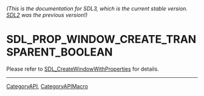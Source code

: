 ###### (This is the documentation for SDL3, which is the current stable version. [SDL2](https://wiki.libsdl.org/SDL2/) was the previous version!)
# SDL_PROP_WINDOW_CREATE_TRANSPARENT_BOOLEAN

Please refer to [SDL_CreateWindowWithProperties](SDL_CreateWindowWithProperties) for details.

----
[CategoryAPI](CategoryAPI), [CategoryAPIMacro](CategoryAPIMacro)

